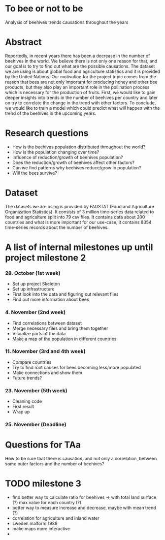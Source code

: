 # To bee or not to be
Analysis of beehives trends causations throughout the years

# Abstract
Reportedly, in recent years there has been a decrease in the number of beehives in the world. We believe there is not only one reason for that, and our goal is to try to find out what are the possible causations. The dataset we are using is about global food and agriculture statistics and it is provided by the United Nations. Our motivation for the project topic comes from the reason that bees are not only important for producing honey and other bee products, but they also play an important role in the pollination process which is necessary for the production of fruits. First, we would like to gain deeper insights into trends in the number of beehives per country and later on try to correlate the change in the trend with other factors. To conclude, we would like to train a model which could predict what will happen with the trend of the beehives in the upcoming years.

# Research questions
- How is the beehives population distributed throughout the world?
- How is the population changing over time?
- Influence of reduction/growth of beehives population?
- Does the reduction/growth of beehives affect other factors? 
- Can we find patterns why beehives reduce/grow in population?
- Will the bees survive? 

# Dataset
The datasets we are using is provided by FAOSTAT (Food and Agriculture Organization Statistics). It consists of 3 million time-series data related to food and agriculture split into 79 csv files. It contains data about 200 countries and what is more important for our use-case, it contains 8354 time-series records about the number of beehives.

# A list of internal milestones up until project milestone 2
### 28. October (1st week)
- Set up project Skeleton
- Set up infrastructure 
- First look into the data and figuring out relevant files 
- Find out more information about bees

### 4. November (2nd week)
- Find correlations between dataset
- Merge necessary files and bring them together
- Visualize parts of the data 
- Make a map of the population in different countries 

### 11. November (3rd and 4th week)
- Compare countries
- Try to find root causes for bees becoming less/more populated 
- Make connections and show them
- Future trends?

### 23. November (5th week)
- Cleaning code
- First result
- Wrap up 

### 25. November (Deadline) 

# Questions for TAa
How to be sure that there is causation, and not only a correlation, between some outer factors and the number of beehives?

# TODO milestone 3
 - find better way to calculate ratio for beehives -> with total land surface (?) max value for each country (?)
 - better way to measure increase and decrease, maybe with mean trend (?)
 - correlation for agriculture and inland water
 - sweden malform 1988
 - make maps more interactive 
 - 
 

